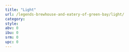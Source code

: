 ```yaml
---
title: "Light"
url: /legends-brewhouse-and-eatery-of-green-bay/light/
category: 
style: 
abv: 0
ibu: 0
srm: 0
upc: 0
---
```


